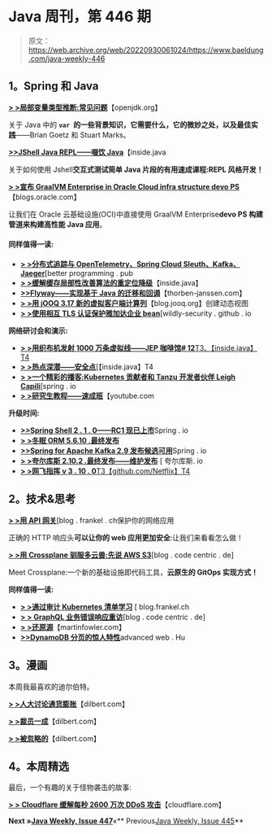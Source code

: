 # Java 周刊，第 446 期

> 原文：<https://web.archive.org/web/20220930061024/https://www.baeldung.com/java-weekly-446>

## 1。Spring 和 Java

[**> >局部变量类型推断:常见问题**](https://web.archive.org/web/20220810171659/https://openjdk.org/projects/amber/guides/lvti-faq)【openjdk.org】

关于 Java 中的 **`var `的一些背景知识，它需要什么，它的微妙之处，以及最佳实践**——Brian Goetz 和 Stuart Marks。

[**>>JShell Java REPL——啜饮 Java**](https://web.archive.org/web/20220810171659/https://inside.java/2022/07/04/sip058/)【inside.java

关于如何使用 Jshell**交互式测试简单 Java 片段的有用速成课程:REPL 风格开发！**

[**> >宣布 GraalVM Enterprise in Oracle Cloud infra structure devo PS**](https://web.archive.org/web/20220810171659/https://blogs.oracle.com/java/post/announcing-graalvm-enterprise-in-oci-devops)【blogs.oracle.com】

让我们在 Oracle 云基础设施(OCI)中直接使用 GraalVM Enterprise**devo PS 构建管道来构建高性能 Java 应用**。

#### 同样值得一读:

*   [**> >分布式追踪与 OpenTelemetry、Spring Cloud Sleuth、Kafka、Jaeger**](https://web.archive.org/web/20220810171659/https://betterprogramming.pub/distributed-tracing-with-opentelemetry-spring-cloud-sleuth-kafka-and-jaeger-939e35f45821)[better programming . pub
*   [**> >缓解缓存局部性改善算法的重定位降级**](https://web.archive.org/web/20220810171659/https://inside.java/2022/07/01/mitigate-relocation-degradations/)【inside.java】
*   [**>>Flyway——实现基于 Java 的迁移和回调**](https://web.archive.org/web/20220810171659/https://thorben-janssen.com/java-based-database-migrations-callbacks-flyway/)【thorben-janssen.com】
*   [**> >用 jOOQ 3.17 新的虚拟客户端计算列**](https://web.archive.org/web/20220810171659/https://blog.jooq.org/create-dynamic-views-with-jooq-3-17s-new-virtual-client-side-computed-columns/)【blog.jooq.org】创建动态视图
*   [**> >使用相互 TLS 认证保护雅加达企业 bean**](https://web.archive.org/web/20220810171659/https://wildfly-security.github.io/wildfly-elytron/blog/ejb-over-tls/)[wildly-security . github . io

**网络研讨会和演示:**

*   [**> >用织布机发射 1000 万条虚拟线——JEP 咖啡馆# 12**T3、【inside.java】T4](https://web.archive.org/web/20220810171659/https://inside.java/2022/07/07/jepcafe12/)
*   [**> >热点深潜——安全点**](https://web.archive.org/web/20220810171659/https://inside.java/2022/07/12/hotspot-deep-dive-safepoint/)[【inside.java】T4
*   [**> >一个精彩的播客:Kubernetes 贡献者和 Tanzu 开发者伙伴 Leigh Capili**](https://web.archive.org/web/20220810171659/https://spring.io/blog/2022/07/07/a-bootiful-podcast-kubernetes-contributor-and-fellow-tanzu-developer-advocate-leigh-capili)[spring . io
*   [**> >研究生教程——速成班**](https://web.archive.org/web/20220810171659/https://youtu.be/gKPMKRnnbXU)【youtube.com

**升级时间:**

*   [**>>Spring Shell 2 . 1 . 0——RC1 现已上市**](https://web.archive.org/web/20220810171659/https://spring.io/blog/2022/07/07/spring-shell-2-1-0-rc1-is-now-available)Spring . io
*   [**> >冬眠 ORM 5.6.10 .最终发布**](https://web.archive.org/web/20220810171659/https://in.relation.to/2022/07/07/hibernate-orm-5610-final/)
*   [**>>Spring for Apache Kafka 2.9 发布候选可用**](https://web.archive.org/web/20220810171659/https://spring.io/blog/2022/07/07/spring-for-apache-kafka-2-9-release-candidate-available)Spring . io
*   [**> >夸尔库斯 2.10.2 .最终发布——维护发布**](https://web.archive.org/web/20220810171659/https://quarkus.io/blog/quarkus-2-10-2-final-released/) [ 夸尔库斯. io
*   [**> >网飞指挥 v 3 . 10 . 0**T3【github.com/Netflix】T4](https://web.archive.org/web/20220810171659/https://github.com/Netflix/conductor/releases/tag/v3.10.0)

## 2。技术&思考

[**> >用 API 网关**](https://web.archive.org/web/20220810171659/https://blog.frankel.ch/secure-webapps-api-gateway/)[blog . frankel . ch保护你的网络应用

正确的 HTTP 响应头**可以让你的 web 应用更加安全**:让我们来看看怎么做！

[**> >用 Crossplane 驯服多云兽:先说 AWS S3**](https://web.archive.org/web/20220810171659/https://blog.codecentric.de/en/2022/07/crossplane/)[blog . code centric . de]

Meet Crossplane:一个新的基础设施即代码工具，**云原生的 GitOps 实现方式！**

**同样值得一读:**

*   [**> >通过审计 Kubernetes 清单学习**](https://web.archive.org/web/20220810171659/https://blog.frankel.ch/learning-auditing-kubernetes-manifests/) [ blog.frankel.ch
*   [**> > GraphQL 业务错误响应重访**](https://web.archive.org/web/20220810171659/https://blog.codecentric.de/en/2022/07/graphql-business-error-responses-revisited/)[blog . code centric . de]
*   [**> >还原源**](https://web.archive.org/web/20220810171659/https://martinfowler.com/articles/patterns-legacy-displacement/revert-to-source.html)【martinfowler.com】
*   [**>>DynamoDB 分页的惊人特性**](https://web.archive.org/web/20220810171659/https://advancedweb.hu/the-surprising-properties-of-dynamodb-pagination/)advanced web . Hu

## 3。漫画

本周我最喜欢的迪尔伯特。

[**> >人大讨论通货膨胀**](https://web.archive.org/web/20220810171659/https://dilbert.com/strip/2022-07-14)【dilbert.com】

[**> >裁员一成**](https://web.archive.org/web/20220810171659/https://dilbert.com/strip/2022-07-13)【dilbert.com】

[**> >被忽略的**](https://web.archive.org/web/20220810171659/https://dilbert.com/strip/2022-07-12)【dilbert.com】

## 4。本周精选

最后，一个有趣的关于怪物袭击的故事:

[**> > Cloudflare 缓解每秒 2600 万次 DDoS 攻击**](https://web.archive.org/web/20220810171659/https://blog.cloudflare.com/26m-rps-ddos/)【cloudflare.com】[](https://web.archive.org/web/20220810171659/https://blog.cloudflare.com/26m-rps-ddos/)

**Next **»**[Java Weekly, Issue 447](/web/20220810171659/https://www.baeldung.com/java-weekly-447)**«** Previous[Java Weekly, Issue 445](/web/20220810171659/https://www.baeldung.com/java-weekly-445)**